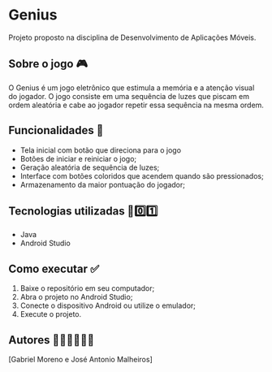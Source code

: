 # Genius

Projeto proposto na disciplina de Desenvolvimento de Aplicações Móveis.

## Sobre o jogo 🎮

O Genius é um jogo eletrônico que estimula a memória e a atenção visual do jogador. O jogo consiste em uma sequência de luzes que piscam em ordem aleatória e cabe ao jogador repetir essa sequência na mesma ordem.

## Funcionalidades 📑

- Tela inicial com botão que direciona para o jogo
- Botões de iniciar e reiniciar o jogo;
- Geração aleatória de sequência de luzes;
- Interface com botões coloridos que acendem quando são pressionados;
- Armazenamento da maior pontuação do jogador;


## Tecnologias utilizadas 🏻‍0️⃣1️⃣

- Java
- Android Studio


## Como executar ✅

1. Baixe o repositório em seu computador;
2. Abra o projeto no Android Studio;
3. Conecte o dispositivo Android ou utilize o emulador;
4. Execute o projeto.

## Autores 👨🏻‍💻👨🏻‍💻

[Gabriel Moreno e José Antonio Malheiros]


